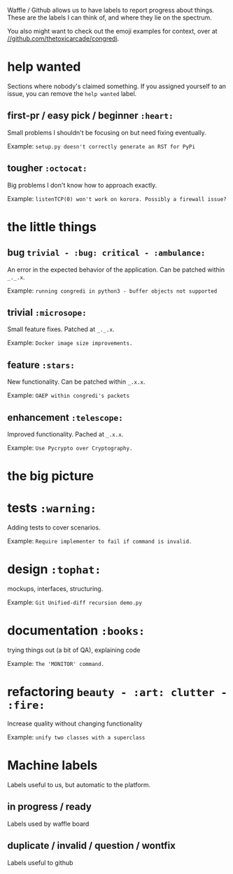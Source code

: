 Waffle / Github allows us to have labels to report progress about things.
These are the labels I can think of, and where they lie on the spectrum.

You also might want to check out the emoji examples for context, over
at [//github.com/thetoxicarcade/congredi](https://github.com/Thetoxicarcade/congredi/blob/master/.github/emoji.md).

# help wanted
Sections where nobody's claimed something. If you assigned yourself to an
issue, you can remove the `help wanted` label.

## first-pr / easy pick / beginner `:heart:`
Small problems I shouldn't be focusing on but need fixing eventually.

Example: `setup.py doesn't correctly generate an RST for PyPi`

## tougher `:octocat:`
Big problems I don't know how to approach exactly.

Example: `listenTCP(0) won't work on korora. Possibly a firewall issue?`

# the little things
## bug `trivial - :bug: critical - :ambulance:`
An error in the expected behavior of the application. Can be patched within `_._.x`.

Example: `running congredi in python3 - buffer objects not supported`

## trivial `:microsope:`
Small feature fixes. Patched at `_._.x`.

Example: `Docker image size improvements.`

## feature `:stars:`
New functionality. Can be patched within `_.x.x`.

Example: `OAEP within congredi's packets`

## enhancement `:telescope:`
Improved functionality. Pached at `_.x.x`.

Example: `Use Pycrypto over Cryptography.`

# the big picture
# tests `:warning:`
Adding tests to cover scenarios.

Example: `Require implementer to fail if command is invalid.`

# design `:tophat:`
mockups, interfaces, structuring.

Example: `Git Unified-diff recursion demo.py`

# documentation `:books:`
trying things out (a bit of QA), explaining code

Example: `The 'MONITOR' command.`

# refactoring `beauty - :art: clutter - :fire:`
Increase quality without changing functionality

Example: `unify two classes with a superclass`

# Machine labels
Labels useful to us, but automatic to the platform.
## in progress / ready
Labels used by waffle board
## duplicate / invalid / question / wontfix 
Labels useful to github

